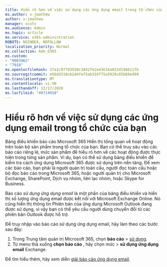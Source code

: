 ```yaml
---
title: Hiểu rõ hơn về việc sử dụng các ứng dụng email trong tổ chức của bạn
ms.author: v-jmathew
author: v-jmathew
manager: scotv
ms.audience: Admin
ms.topic: article
ms.service: o365-administration
ROBOTS: NOINDEX, NOFOLLOW
localization_priority: Normal
ms.collection: Adm_O365
ms.custom:
- "9003962"
- "7018"
ms.openlocfilehash: 37a1c97793558c3842f62e43616a022d194611fb
ms.sourcegitcommit: e56dd310cb2d4fef5ab339775a3929c85b69ed99
ms.translationtype: MT
ms.contentlocale: vi-VN
ms.lasthandoff: 12/17/2020
ms.locfileid: "49714910"
---
```

# <a name="gain-insight-into-the-use-of-email-apps-in-your-organization"></a>Hiểu rõ hơn về việc sử dụng các ứng dụng email trong tổ chức của bạn

Bảng điều khiển báo cáo Microsoft 365 Hiển thị tổng quan về hoạt động trên toàn bộ sản phẩm trong tổ chức của bạn. Bạn có thể truy sâu vào các báo cáo riêng lẻ, mức sản phẩm để hiểu rõ hơn về các hoạt động được thực hiện trong từng sản phẩm. Ví dụ, bạn có thể sử dụng bảng điều khiển để kiểm tra cách ứng dụng Microsoft 365 được sử dụng trên nền tảng. Để xem các báo cáo, bạn phải là người quản trị toàn cầu, người đọc toàn cầu hoặc bộ đọc báo cáo trong Microsoft 365, hoặc người quản trị cho Microsoft Exchange, SharePoint, Dịch vụ nhóm, liên lạc nhóm, hoặc Skype for Business.

Báo cáo *sử dụng ứng dụng email* là một phần của bảng điều khiển và hiển thị số lượng ứng dụng email được kết nối với Microsoft Exchange Online. Nó cũng hiển thị thông tin Phiên bản của ứng dụng Microsoft Outlook đang được sử dụng, vì vậy bạn có thể yêu cầu người dùng chuyển đổi từ các phiên bản Outlook được hỗ trợ.

Để truy nhập vào báo cáo sử dụng ứng dụng email, hãy làm theo các bước sau đây:

1. Trong Trung tâm quản trị Microsoft 365, chọn **báo cáo**  >  [sử dụng](https://go.microsoft.com/fwlink/?linkid=2140342).
2. Từ menu thả xuống **chọn báo cáo** , hãy chọn mức   >  **sử dụng ứng dụng email** Exchange.

Để tìm hiểu thêm, hãy xem diễn [giải báo cáo ứng dụng email](https://go.microsoft.com/fwlink/?linkid=2140508).
